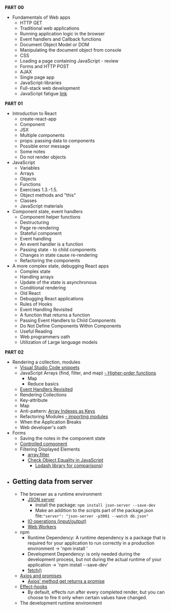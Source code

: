 **PART 00**

- Fundamentals of Web apps
  - HTTP GET
  - Traditional web applications
  - Running application logic in the browser
  - Event handlers and Callback functions
  - Document Object Model or DOM
  - Manipulating the document object from console
  - CSS
  - Loading a page containing JavaScript - review
  - Forms and HTTP POST
  - AJAX
  - Single page app
  - JavaScript-libraries
  - Full-stack web development
  - JavaScript fatigue [link](https://auth0.com/blog/how-to-manage-javascript-fatigue/)

**PART 01**

- Introduction to React
  - create-react-app
  - Component
  - JSX
  - Multiple components
  - props: passing data to components
  - Possible error message
  - Some notes
  - Do not render objects
- JavaScript
  - Variables
  - Arrays
  - Objects
  - Functions
  - Exercises 1.3.-1.5.
  - Object methods and "this"
  - Classes
  - JavaScript materials
- Component state, event handlers
  - Component helper functions
  - Destructuring
  - Page re-rendering
  - Stateful component
  - Event handling
  - An event handler is a function
  - Passing state - to child components
  - Changes in state cause re-rendering
  - Refactoring the components
- A more complex state, debugging React apps
  - Complex state
  - Handling arrays
  - Update of the state is asynchronous
  - Conditional rendering
  - Old React
  - Debugging React applications
  - Rules of Hooks
  - Event Handling Revisited
  - A function that returns a function
  - Passing Event Handlers to Child Components
  - Do Not Define Components Within Components
  - Useful Reading
  - Web programmers oath
  - Utilization of Large language models

**PART 02**

- Rendering a collection, modules
  - [Visual Studio Code snippets](https://code.visualstudio.com/docs/editor/userdefinedsnippets#_creating-your-own-snippets)
  - JavaScript Arrays (find, filter, and map)
    [- Higher-order functions](https://www.youtube.com/playlist?list=PL0zVEGEvSaeEd9hlmCXrk5yUyqUag-n84)
    - Map
    - Reduce basics
  - [Event Handlers Revisited](https://fullstackopen.com/en/part1/a_more_complex_state_debugging_react_apps#event-handling-revisited)
  - Rendering Collections
  - Key-attribute
  - Map
  - Anti-pattern: [Array Indexes as Keys](https://robinpokorny.medium.com/index-as-a-key-is-an-anti-pattern-e0349aece318)
  - Refactoring Modules
    [- importing modules](https://developer.mozilla.org/en-US/docs/Web/JavaScript/Reference/Statements/import)
  - When the Application Breaks
  - Web developer's oath
- Forms
  - Saving the notes in the component state
  - [Controlled component](https://react.dev/reference/react-dom/components/input#controlling-an-input-with-a-state-variable)
  - Filtering Displayed Elements
    - [array.filter](https://developer.mozilla.org/en-US/docs/Web/JavaScript/Reference/Global_Objects/Array/filter)
    - [Check Object Equality in JavaScript](https://www.joshbritz.co/posts/why-its-so-hard-to-check-object-equality/)
      - [Lodash library for comparisons](https://lodash.com/docs/4.17.15#isEqual))
- Getting data from server
  -
  - The browser as a runtime environment
    - [JSON server](https://github.com/typicode/json-server)
      - install the package: `npm install json-server --save-dev`
      - Make an addition to the scripts part of the package.json file:`"server": "json-server -p3001 --watch db.json"`
    - [ IO operations (input/output)](https://en.wikipedia.org/wiki/Input/output)
    - [Web Workers](https://developer.mozilla.org/en-US/docs/Web/API/Web_Workers_API/Using_web_workers)
  - npm
    - Runtime Dependency: A runtime dependency is a package that is required for your application to run correctly in a production environment -> 'npm install <package-name> '
    - Development Dependency:  is only needed during the development process, but not during the actual runtime of your application -> 'npm install <package-name> --save-dev'
    - [fetch()](https://developer.mozilla.org/en-US/docs/Web/API/fetch)
  - [Axios and promises](https://github.com/axios/axios)
    - [Axios' method get returns a promise](https://developer.mozilla.org/en-US/docs/Web/JavaScript/Guide/Using_promises)
  - [Effect-hooks](https://react.dev/reference/react/hooks#effect-hooks)
    - By default, effects run after every completed render, but you can choose to fire it only when certain values have changed.
  - The development runtime environment
